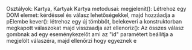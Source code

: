 Osztályok: Kartya, Kartyak
Kartya metodusai:
megjelenit(): Létrehoz egy DOM elemet: kérdéssel és válasz lehetőségekkel, majd hozzáadja a pElembe
kever(): létrehoz egy új tömbböt, belekeveri a konstruktorban megkapott válaszokat majd visszaadja azt
ellenoriz(): Az összes válasz gombnak ad egy eseménykezelőt ami az "id" paramétert beállítja a megjelölt válaszéra, majd ellenőrzi hogy egyeznek e
